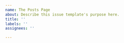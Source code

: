 ```yaml
---
name: The Posts Page
about: Describe this issue template's purpose here.
title: ''
labels: ''
assignees: ''

---
```



